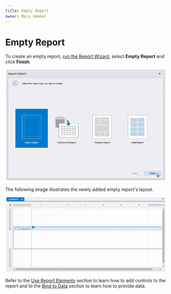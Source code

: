 ```yaml
---
title: Empty Report
owner: Mary Sammal
---
```

# Empty Report

To create an empty report, [run the Report Wizard](report-designer-tools\report-wizard.md), select **Empty Report** and click **Finish**.

![eurd-win-report-wizard-empty-report](../../../../../images/eurd-win-report-wizard-empty-report.png)

The following image illustrates the newly added empty report's layout.

![eurd-win-empty-report](../../../../../images/eurd-win-empty-report.png)

Refer to the [Use Report Elements](use-report-elements.md) section to learn how to add controls to the report and to the [Bind to Data](bind-to-data.md) section to learn how to provide data.
